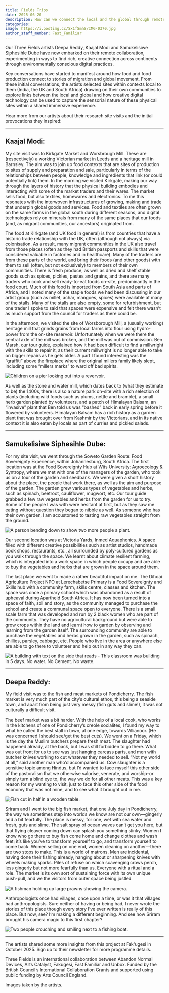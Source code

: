 ```yaml
---
title: Fields Trips
date: 2025-06-20
description: How can we connect the local and the global through remote collaboration?
categories:
image: https://i.postimg.cc/Sx1fSmhS/IMG-0370.jpg
author_staff_member: Fast_Familiar
---
```


Our Three Fields artists Deepa Reddy, Kaajal Modi and Samukelisiwe Siphesihle Dube have now embarked on their remote collaboration, experimenting in ways to find rich, creative connection across continents through environmentally conscious digital practices. 

Key conversations have started to manifest around how food and food production connect to stories of migration and global movement. From these initial conversations, the artists selected sites within contexts local to them (India, the UK and South Africa) drawing on their own communities to explore links between the local and global and how creative digital technology can be used to capture the sensorial nature of these physical sites within a shared immersive experience.

Hear more from our artists about their research site visits and the initial provocations they inspired:

<hr>


## Kaajal Modi:

My site visit was to Kirkgate Market and Worsbrough Mill. These are (respectively) a working Victorian market in Leeds and a heritage mill in Barnsley. The aim was to join up food contexts that are sites of production to sites of supply and preparation and sale, particularly in terms of the relationships between people, knowledge and ingredients that link (or could potentially link) them. In the morning we visited Kirkgate, making our way through the layers of history that the physical building embodies and interacting with some of the market traders and their wares. The market sells food, but also textiles, homewares and electronics. To me this resonates with the interwoven infrastructures of growing, making and trade that underpin global goods and services. Food and textiles are often grown on the same farms in the global south during different seasons, and digital technologies rely on minerals from many of the same places that our foods (and, as migrant communities, our ancestors) originated from.

The food at Kirkgate (and UK food in general) is from countries that have a historic trade relationship with the UK, often (although not always) via colonisation. As a result, many migrant communities in the UK also travel from those places (often as they had British passports and skills that were considered valuable in factories and in healthcare). Many of the traders are from these parts of the world, and bring their foods (and other goods) with them to sell (often, but not exclusively) to members of their own communities. There is fresh produce, as well as dried and shelf stable goods such as spices, pickles, pastes and grains, and there are many traders who cook and sell ready-to-eat foods on-site, predominantly in the food court. Much of this food is imported from South Asia and parts of Africa, and I noted many of the staple foods we had been discussing in our artist group (such as millet, achar, mangoes, spices) were available at many of the stalls. Many of the stalls are also empty, some for refurbishment, but one trader I spoke to said that spaces were expensive and felt there wasn’t as much support from the council for traders as there could be. 

In the afternoon, we visited the site of Worsborough Mill, a (usually working) heritage mill that grinds grains from local farms into flour using hydro-power from the on-site reservoir. Unfortunately when we were there the central axle of the mill was broken, and the mill was out of commission. Ben Marsh, our tour guide, explained how it had been difficult to find a millwright with the skills to repair it, as their current millwright is no longer able to take on bigger repairs as he gets older. A part I found interesting was the “graffiti” above the fireplace where the original millers family likely slept, including some “millers marks” to ward off bad spirits. 

![Children on a pier looking out into a revervoir.](https://i.postimg.cc/wBtc3nqh/IMG-0299.avif)

As well as the stone and water mill, which dates back to (what they estimate to be) the 1400s, there is also a nature park on-site with a rich selection of plants (including wild foods such as plums, nettle and bramble), a small herb garden planted by volunteers, and a patch of Himalayan Balsam, an “invasive” plant that Ben told us was “bashed” back in early spring before it flowered by volunteers. Himalayan Balsam has a rich history as a garden plant that was brought over from Kashmir by the Victorians, and in its native context it is also eaten by locals as part of curries and pickled salads. 
<hr>

## Samukelisiwe Siphesihle Dube:
For my site visit, we went through the Soweto Garden Route: Food Sovereignty Experience, within Johannesburg, South Africa. The first location was at the Food Sovereignty Hub at Wits University: Agroecology & Syntropy, where we met with one of the managers of the garden, who took us on a tour of the garden and seedbank. We were given a short history about the place, the people that work there, as well as the aim and purpose of the garden. The garden grew various types of vegetables and herbs, such as spinach, beetroot, cauliflower, mugwort, etc. Our tour guide grabbed a few raw vegetables and herbs from the garden for us to try. Some of the people I was with were hesitant at first, but as they saw me eating without question they began to nibble as well. As someone who has their own garden, I am accustomed to tasting raw vegetables straight from the ground. 

![A person bending down to show two more people a plant.](https://i.postimg.cc/jjkgFz5h/IMG-8036.jpg)

Our second location was at Victoria Yards, Inmed Aquaphonics. A space filled with different creative possibilities such as artist studios, handmade book shops, restaurants, etc., all surrounded by poly-cultured gardens as you walk through the space. We learnt about climate resilient farming, which is integrated into a work space in which people occupy and are able to buy the vegetables and herbs that are grown in the space around them.

The last place we went to made a rather beautiful impact on me. The Dihoai Agriculture Project NPO at Lerechabetse Primary is a Food Sovereignty and Skills hub with a community farm, skills centre, classes and kitchen. The space was once a primary school which was abandoned as a result of upheaval during Apartheid South Africa. It has now been turned into a space of faith, soil and story, as the community managed to purchase the school and create a communal space open to everyone. There is a small scale farm that was developed and run by 2 black women who are part of the community. They have no agricultural background but were able to grow crops within the land and learnt how to garden by observing and learning from the garden itself. The surrounding community are able to purchase the vegetables and herbs grown in the garden, such as spinach, chillies, parsley, cabbage, etc. People who live in the area or anywhere else are able to go there to volunteer and help out in any way they can.

![A building with text on the side that reads - This classroom was building in 5 days. No water. No Cement. No waste.](https://i.postimg.cc/9ffgbxWM/IMG-8072.jpg)
<hr>

## Deepa Reddy:
My field visit was to the fish and meat markets of Pondicherry. The fish market is very much part of the city’s cultural ethos, this being a seaside town, and apart from being just very messy (fish guts and slime!), it was not culturally a difficult visit.

The beef market was a bit harder. With the help of a local cook, who works in the kitchens of one of Pondicherry’s creole socialites, I found my way to what he called the best stall in town, at one edge, towards Villianoor. (He was concerned I should see/get the best cuts). We went on a Friday, which is the day the Muslim butchers prepare fresh meat. The slaughter had happened already, at the back, but I was still forbidden to go there. What was out front for us to see was just hanging carcass parts, and men with butcher knives working to cut whatever they needed to sell. “Not my world at all,” said another man who’d accompanied us. Cow slaughter is a sensitive topic among Hindus, but I’d wanted to face myself this other side of the pastoralism that we otherwise valorise, venerate, and worship–or simply turn a blind eye to, the way we do for all other meats. This was a key reason for my wanting to visit, just to face this other side of the food economy that was not mine, and to see what it brought out in me.  

![Fish cut in half in a wooden table.](https://i.postimg.cc/Sx1fSmhS/IMG-0370.jpg)

Sriram and I went to the big fish market, that one July day in Pondicherry, the way we sometimes step into worlds we know are not our own—gingerly and a bit fearfully. The place is messy, for one, wet with sea water and fresh, guts and slime. The salt spray of ocean waves can’t get you here, but that flying cleaver coming down can splash you something stinky. Women I know who go there to buy fish come home and change clothes and wash feet; it’s like you’ve to transform yourself to go, and transform yourself to come back.
Women selling on one end, women cleaning on another—there are two stops to make. This is a world of matrons. Men are incidental, having done their fishing already, hanging about or sharpening knives with wheels making sparks. Piles of refuse on which scavenging crows perch, less gingerly but not more fearfully than us. Everyone with a ritual and a role. The market is its own sort of sustaining force with its own unique push-pull, and we the visitors from outer space being jostled.

![A fishman holding up large prawns showing the camera.](https://i.postimg.cc/rFcJghjk/IMG-0413.jpg)

Anthropologists once had villages, once upon a time, or was it that villages had anthropologists. Sure neither of having or being had, I never wrote the stories of this place though every story I’ve ever written is really of this place. But now, see? I’m making a different beginning. And see how Sriram brought his camera magic to this first chapter? 

![Two people crouching and smiling next to a fishing boat.](https://i.postimg.cc/RZSgCPJR/IMG-0400.jpg)

<hr>
The artists shared some more insights from this project at Fak'ugesi in October 2025. Sign up to their newsletter for more programme details. 

Three Fields is an international collaboration between Abandon Normal Devices, Arts Catalyst, Fakugesi, Fast Familiar and Unbox. Funded by the British Council’s International Collaboration Grants and supported using public funding by Arts Council England. 

Images taken by the artists. 

